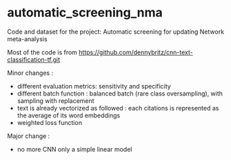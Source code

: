 # automatic_screening_nma
Code and dataset for the project: Automatic screening for updating Network meta-analysis

Most of the code is from https://github.com/dennybritz/cnn-text-classification-tf.git

Minor changes :
* different evaluation metrics: sensitivity and specificity
* different batch function : balanced batch (rare class oversampling), with sampling with replacement
* text is already vectorized as followed : each citations is represented as the average of its word embeddings
* weighted loss function

Major change :
* no more CNN only a simple linear model
